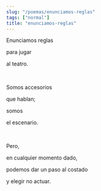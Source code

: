 ```yaml
---
slug: "/poemas/enunciamos-reglas"
tags: ["normal"]
title: "enunciamos-reglas"
---
```

Enunciamos reglas

para jugar

al teatro.

&nbsp;

Somos accesorios

que hablan;

somos

el escenario.

&nbsp;

Pero,

en cualquier momento dado,

podemos dar un paso al costado

y elegir no actuar.